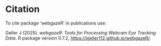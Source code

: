 # Citation

To cite package ‘webgazeR’ in publications use:

<p>Geller J (2025).
<em>webgazeR: Tools for Processing Webcam Eye Tracking Data</em>.
R package version 0.7.2, <a href="https://jgeller112.github.io/webgazeR/">https://jgeller112.github.io/webgazeR/</a>. 
</p>
